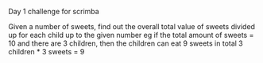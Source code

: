 Day 1 challenge for scrimba

Given a number of sweets, find out the overall total value of sweets divided up for each child up to the given number eg if the total amount of sweets = 10 
and there are 3 children, then the children can eat 9 sweets in total 3 children * 3 sweets = 9
